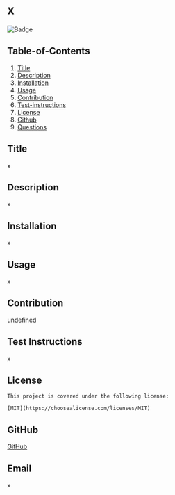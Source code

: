 
  # x
  
   ![Badge](https://img.shields.io/badge/License-$%7Blicense%7D-blueviolet)
    
  ## Table-of-Contents
  
  1. [Title](#title)
  2. [Description](#description)
  3. [Installation](#Installation)
  4. [Usage](#usage)
  5. [Contribution](#contributing)
  6. [Test-instructions](#test)
  7. [License](#license)
  8. [Github](#githubUsername)
  9. [Questions](#email)

  ## Title
  x

  ## Description
  x

  ## Installation
  
  x

  ## Usage

  x

  ## Contribution
  undefined
  
  ## Test Instructions
  x

  ## License
  
  
    This project is covered under the following license:
    
    [MIT](https://choosealicense.com/licenses/MIT)
    
    

  ## GitHub
  [GitHub](https://github.com/x)

  ## Email
  x
  